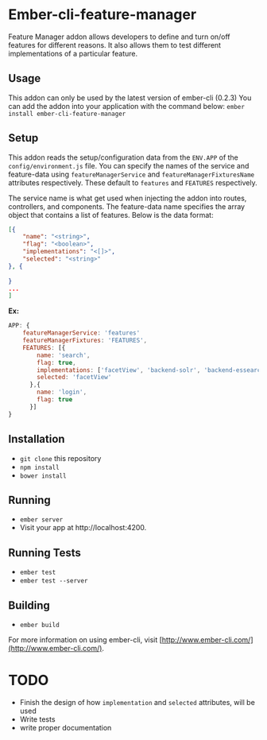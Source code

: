 # Ember-cli-feature-manager

Feature Manager addon allows developers to define and turn on/off features for different reasons.
It also allows them to test different implementations of a particular feature.

## Usage

This addon can only be used by the latest version of ember-cli (0.2.3)
You can add the addon into your application with the command below:
`ember install ember-cli-feature-manager`


## Setup
This addon reads the setup/configuration data from the `ENV.APP` of the `config/environment.js` file.
You can specify the names of the service and feature-data using
`featureManagerService` and `featureManagerFixturesName` attributes respectively.
These default to `features` and `FEATURES` respectively.

The service name is what get used when injecting the addon into routes, controllers, and components.
The feature-data name specifies the array object that contains a list of features.
Below is the data format:
```json
[{
	"name": "<string>",
	"flag": "<boolean>",
	"implementations": "<[]>",
	"selected": "<string>"
}, {
	
}
...
]
```

**Ex:**
```js
APP: {
    featureManagerService: 'features'
    featureManagerFixtures: 'FEATURES',
    FEATURES: [{
        name: 'search',
        flag: true,
        implementations: ['facetView', 'backend-solr', 'backend-essearch', 'google'],
        selected: 'facetView'
      },{
        name: 'login',
        flag: true
      }]
}
```

## Installation

* `git clone` this repository
* `npm install`
* `bower install`

## Running

* `ember server`
* Visit your app at http://localhost:4200.

## Running Tests

* `ember test`
* `ember test --server`

## Building

* `ember build`

For more information on using ember-cli, visit [http://www.ember-cli.com/](http://www.ember-cli.com/).

# TODO 
- Finish the design of how `implementation` and `selected` attributes, will be used
- Write tests
- write proper documentation
